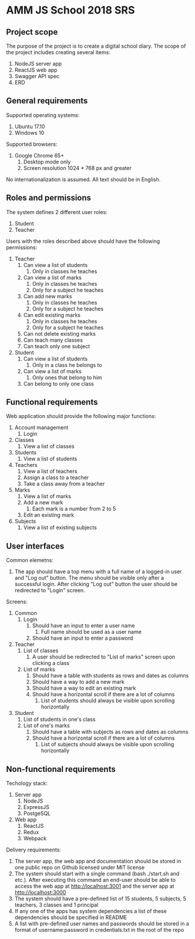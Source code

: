 # AMM JS School 2018 SRS

## Project scope

The purpose of the project is to create a digital school diary.
The scope of the project includes creating several items:

1. NodeJS server app
2. ReactJS web app
3. Swagger API spec
4. ERD

## General requirements

Supported operating systems:

1. Ubuntu 17.10
2. Windows 10

Supported browsers:

1. Google Chrome 65+
    1. Desktop mode only
    2. Screen resolution 1024 * 768 px and greater

No internationalization is assumed. All text should be in English.

## Roles and permissions

The system defines 2 different user roles:

1. Student
2. Teacher

Users with the roles described above should have the following permissions:

1. Teacher
    1. Can view a list of students
        1. Only in classes he teaches
    2. Can view a list of marks
        1. Only in classes he teaches
        2. Only for a subject he teaches
    3. Can add new marks
        1. Only in classes he teaches
        2. Only for a subject he teaches
    4. Can edit existing marks
        1. Only in classes he teaches
        2. Only for a subject he teaches
    5. Can not delete existing marks
    6. Can teach many classes
    7. Can teach only one subject
2. Student
    1. Can view a list of students
        1. Only in a class he belongs to
    2. Can view a list of marks
        1. Only ones that belong to him
    3. Can belong to only one class

## Functional requirements

Web application should provide the following major functions:

1. Account management
    1. Login
2. Classes
    1. View a list of classes
3. Students
    1. View a list of students
4. Teachers
    1. View a list of teachers
    2. Assign a class to a teacher
    3. Take a class away from a teacher
5. Marks
    1. View a list of marks
    2. Add a new mark
        1. Each mark is a number from 2 to 5
    3. Edit an existing mark
6. Subjects
    1. View a list of existing subjects

## User interfaces

Common elemetns:

1. The app should have a top menu with a full name of a logged-in user and "Log out" button. The menu should be visible only after a successful login. After clicking "Log out" button the user should be redirected to "Login" screen.

Screens:

1. Common
    1. Login
        1. Should have an input to enter a user name
            1. Full name should be used as a user name
        2. Should have an input to enter a password
2. Teacher
    1. List of classes
        1. A user should be redirected to "List of marks" screen upon clicking a class
    2. List of marks
        1. Should have a table with students as rows and dates as columns
        2. Should have a way to add a new mark
        3. Should have a way to edit an existing mark
        4. Should have a horizontal scroll if there are a lot of columns
            1. List of students should always be visible upon scrolling horizontally
3. Student
    1. List of students in one's class
    2. List of one's marks
        1. Should have a table with subjects as rows and dates as columns
        2. Should have a horizontal scroll if there are a lot of columns
            1. List of subjects should always be visible upon scrolling horizontally

## Non-functional requirements

Techology stack:

1. Server app
    1. NodeJS
    2. ExpressJS
    3. PostgeSQL
2. Web app
    1. ReactJS
    2. Redux
    3. Webpack

Delivery requirements:

1. The server app, the web app and documentation should be stored in one public repo on Github licensed under MIT license
2. The system should start with a single command (bash ./start.sh and etc.). After executing this command an end-user should be able to access the web app at [http://localhost:3001](http://localhost:3001/) and the server app at [http://localhost:3000](http://localhost:3000/)
3. The system should have a pre-defined list of 15 students, 5 subjects, 5 teachers, 3 classes and 1 principal
4. If any one of the apps has system dependencies a list of these dependencies should be specified in README
5. A list with pre-defined user names and passwords should be stored in a format of username:password in credentials.txt in the root of the repo
